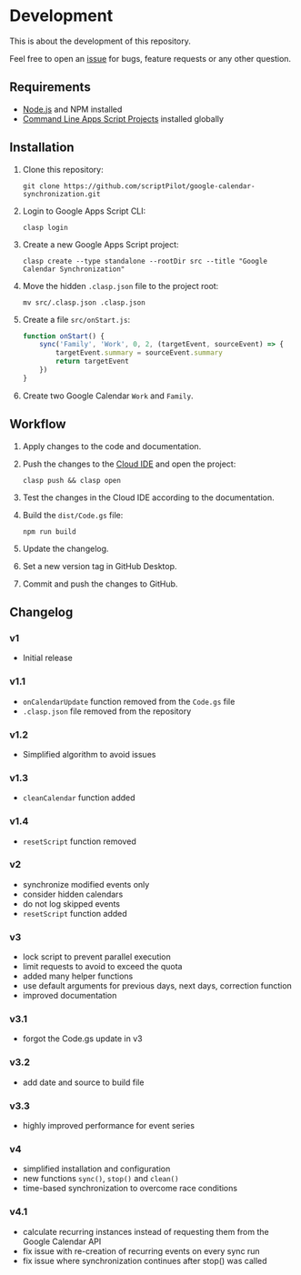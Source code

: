 # Development

This is about the development of this repository.

Feel free to open an [issue](https://github.com/scriptPilot/google-calendar-synchronization/issues) for bugs, feature requests or any other question.

## Requirements

* [Node.js](https://nodejs.org/) and NPM installed
* [Command Line Apps Script Projects](https://github.com/google/clasp) installed globally

## Installation

1. Clone this repository:

   ```
   git clone https://github.com/scriptPilot/google-calendar-synchronization.git
   ```

2. Login to Google Apps Script CLI:

    ```
    clasp login
    ```
3. Create a new Google Apps Script project:

    ```
    clasp create --type standalone --rootDir src --title "Google Calendar Synchronization"
    ```

4. Move the hidden `.clasp.json` file to the project root:

    ```
    mv src/.clasp.json .clasp.json
    ```

5. Create a file `src/onStart.js`:

    ```js
    function onStart() {
        sync('Family', 'Work', 0, 2, (targetEvent, sourceEvent) => {
            targetEvent.summary = sourceEvent.summary
            return targetEvent
        })
    }
    ```

6. Create two Google Calendar `Work` and `Family`.

## Workflow

1. Apply changes to the code and documentation.
2. Push the changes to the [Cloud IDE](https://script.google.com/) and open the project:

    ```
    clasp push && clasp open
    ````
3. Test the changes in the Cloud IDE according to the documentation.
4. Build the `dist/Code.gs` file:

    ```
    npm run build
    ```

5. Update the changelog.
6. Set a new version tag in GitHub Desktop.
7. Commit and push the changes to GitHub.

## Changelog

### v1

- Initial release

### v1.1

- `onCalendarUpdate` function removed from the `Code.gs` file
- `.clasp.json` file removed from the repository

### v1.2

- Simplified algorithm to avoid issues

### v1.3

- `cleanCalendar` function added

### v1.4

- `resetScript` function removed

### v2

- synchronize modified events only
- consider hidden calendars
- do not log skipped events
- `resetScript` function added

### v3

- lock script to prevent parallel execution
- limit requests to avoid to exceed the quota
- added many helper functions
- use default arguments for previous days, next days, correction function
- improved documentation

### v3.1

- forgot the Code.gs update in v3

### v3.2

- add date and source to build file

### v3.3

- highly improved performance for event series

### v4

- simplified installation and configuration
- new functions `sync()`, `stop()` and `clean()`
- time-based synchronization to overcome race conditions

### v4.1

- calculate recurring instances instead of requesting them from the Google Calendar API
- fix issue with re-creation of recurring events on every sync run
- fix issue where synchronization continues after stop() was called
